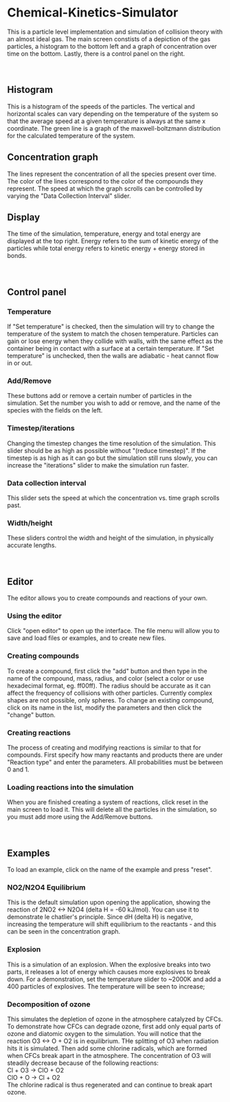 # Chemical-Kinetics-Simulator
This is a particle level implementation and simulation of collision theory with an almost ideal gas. The main screen constists of a depiction of the gas particles, a histogram to the bottom left and a graph of concentration over time on the bottom. Lastly, there is a control panel on the right.
<br />
<br />
<br />

## Histogram
This is a histogram of the speeds of the particles. The vertical and horizontal scales can vary depending on the temperature of the system so that the average speed at a given temperature is always at the same x coordinate. The green line is a graph of the maxwell-boltzmann distribution for the calculated temperature of the system.

## Concentration graph
The lines represent the concentration of all the species present over time. The color of the lines correspond to the color of the compounds they represent. The speed at which the graph scrolls can be controlled by varying the "Data Collection Interval" slider.

## Display
The time of the simulation, temperature, energy and total energy are displayed at the top right. Energy refers to the sum of kinetic energy of the particles while total energy refers to kinetic energy + energy stored in bonds.
<br />
<br />
<br />

## Control panel

### Temperature
If "Set temperature" is checked, then the simulation will try to change the temperature of the system to match the chosen temperature. Particles can gain or lose energy when they collide with walls, with the same effect as the container being in contact with a surface at a certain temperature. If "Set temperature" is unchecked, then the walls are adiabatic - heat cannot flow in or out.

### Add/Remove
These buttons add or remove a certain number of particles in the simulation. Set the number you wish to add or remove, and the name of the species with the fields on the left.

### Timestep/iterations
Changing the timestep changes the time resolution of the simulation. This slider should be as high as possible without "(reduce timestep)". If the timestep is as high as it can go but the simulation still runs slowly, you can increase the "iterations" slider to make the simulation run faster.

### Data collection interval
This slider sets the speed at which the concentration vs. time graph scrolls past.

### Width/height
These sliders control the width and height of the simulation, in physically accurate lengths.
<br />
<br />
<br />

## Editor
The editor allows you to create compounds and reactions of your own.

### Using the editor
Click "open editor" to open up the interface. The file menu will allow you to save and load files or examples, and to create new files.

### Creating compounds
To create a compound, first click the "add" button and then type in the name of the compound, mass, radius, and color (select a color or use hexadecimal format, eg. ff00ff). The radius should be accurate as it can affect the frequency of collisions with other particles. Currently complex shapes are not possible, only spheres. To change an existing compound, click on its name in the list, modify the parameters and then click the "change" button.

### Creating reactions
The process of creating and modifying reactions is similar to that for compounds. First specify how many reactants and products there are under "Reaction type" and enter the parameters. All probabilities must be between 0 and 1.

### Loading reactions into the simulation
When you are finished creating a system of reactions, click reset in the main screen to load it. This will delete all the particles in the simulation, so you must add more using the Add/Remove buttons.
<br />
<br />
<br />

## Examples
To load an example, click on the name of the example and press "reset".

### NO2/N2O4 Equilibrium
This is the default simulation upon opening the application, showing the reaction of 2NO2 <-> N2O4 (delta H = -60 kJ/mol). You can use it to demonstrate le chatlier's principle. Since dH (delta H) is negative, increasing the temperature will shift equilibrium to the reactants - and this can be seen in the concentration graph.

### Explosion
This is a simulation of an explosion. When the explosive breaks into two parts, it releases a lot of energy which causes more explosives to break down. For a demonstration, set the temperature slider to ~2000K and add a 400 particles of explosives. The temperature will be seen to increase;

### Decomposition of ozone
This simulates the depletion of ozone in the atmosphere catalyzed by CFCs. To demonstrate how CFCs can degrade ozone, first add only equal parts of ozone and diatomic oxygen to the simulation. You will notice that the reaction O3 <-> O + O2 is in equilibrium. THe splitting of O3 when radiation hits it is simulated. Then add some chlorine radicals, which are formed when CFCs break apart in the atmosphere. The concentration of O3 will steadily decrease because of the following reactions:\
Cl + O3 -> ClO + O2\
ClO + O -> Cl + O2\
The chlorine radical is thus regenerated and can continue to break apart ozone.
